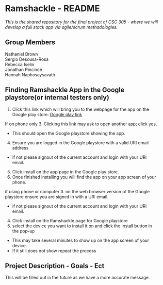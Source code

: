 # Ramshackle - README

*This is the shared repository for the final project of CSC 305 - where we will develop a full stack app via agile/scrum methadologies.*

## Group Members

Nathaniel Brown  
Sergio Desousa-Rosa  
Rebecca Iselin  
Jonathan Pincince  
Hannah Naphosaysavath  

## Finding Ramshackle App in the Google playstore(or internal testers only)
1. Click this link which will bring you to the webpage for the app on the Google play store: [Google play link](https://play.google.com/store/apps/details?id=edu.uri.nathanieljbro.ramshacklev2&hl=en-US&ah=d7UvsRi6QHpcajvgC8areAW9ZLc)

If on phone only
3. Clicking this link may ask to open another app; click yes.
* This should open the Google playstore showing the app.
4. Ensure you are logged in the Google playstore with a valid URI email address
* if not please signout of the current account and login with your URI email.
5. Click install on the app page in the Google play store.
6. Once finished installing you will find the app on your app screen of your phone.

if using phone or computer
3. on the web browser version of the Google playstore ensure you are signed in with a URI email.
* if not please signout of the current account and login with your URI email.
4. Click install on the Ramshackle page for Google playstore
5. select the device you want to install it on and click the install button in the pop-up
* This may take several minutes to show up on the app screen of your device.
* If it still does not show repeat the process

## Project Description - Goals - Ect

This will be filled out in the future as we have a more accurate message.  



